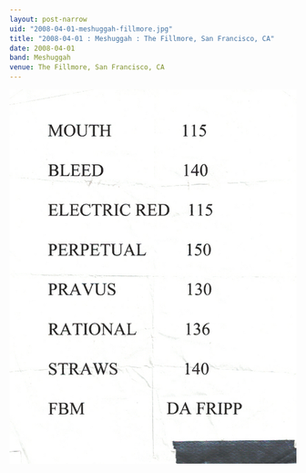 ```yaml
---
layout: post-narrow
uid: "2008-04-01-meshuggah-fillmore.jpg"
title: "2008-04-01 : Meshuggah : The Fillmore, San Francisco, CA"
date: 2008-04-01
band: Meshuggah
venue: The Fillmore, San Francisco, CA
---
```


<div class="showcase">
  <img src="/img/2008/04/20080401-Meshuggah-Fillmore.jpg" alt="2008-04-01-meshuggah-fillmore.jpg">
</div>
